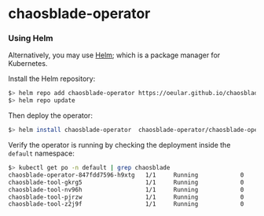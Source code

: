 # chaosblade-operator

### Using Helm

Alternatively, you may use [Helm](https://helm.sh/docs/intro/quickstart/); which is a package manager for Kubernetes.

Install the Helm repository:

```sh
$> helm repo add chaosblade-operator https://oeular.github.io/chaosblade-operator/
$> helm repo update
```

Then deploy the operator:

```sh
$> helm install chaosblade-operator  chaosblade-operator/chaosblade-operator
```

Verify the operator is running by checking the deployment inside the `default` namespace:
```sh
$> kubectl get po -n default | grep chaosblade
chaosblade-operator-847fdd7596-h9xtg   1/1     Running            0             4m49s
chaosblade-tool-gkrg5                  1/1     Running            0             4m49s
chaosblade-tool-nv96h                  1/1     Running            0             4m49s
chaosblade-tool-pjrzw                  1/1     Running            0             4m49s
chaosblade-tool-z2j9f                  1/1     Running            0             4m49s
```

